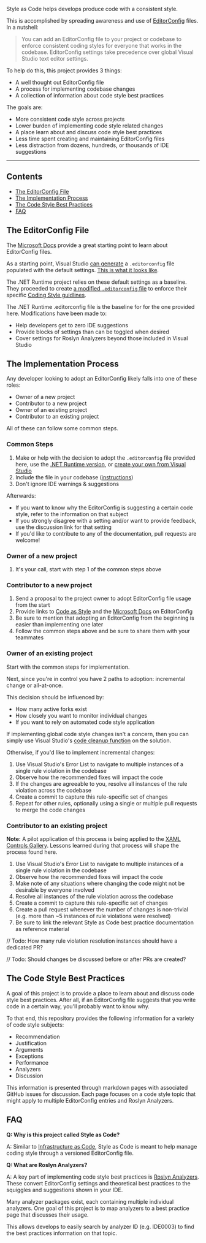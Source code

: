 Style as Code helps develops produce code with a consistent style.

This is accomplished by spreading awareness and use of [EditorConfig](https://docs.microsoft.com/visualstudio/ide/create-portable-custom-editor-options) files. In a nutshell:

> You can add an EditorConfig file to your project or codebase to enforce consistent coding styles for everyone that works in the codebase. EditorConfig settings take precedence over global Visual Studio text editor settings.

To help do this, this project provides 3 things:

* A well thought out EditorConfig file
* A process for implementing codebase changes
* A collection of information about code style best practices

The goals are:

* More consistent code style across projects
* Lower burden of implementing code style related changes
* A place learn about and discuss code style best practices
* Less time spent creating and maintaining EditorConfig files
* Less distraction from dozens, hundreds, or thousands of IDE suggestions

---

## Contents <!-- omit in toc -->

* [The EditorConfig File](#the-editorconfig-file)
* [The Implementation Process](#the-implementation-process)
* [The Code Style Best Practices](#the-code-style-best-practices)
* [FAQ](#faq)

## The EditorConfig File

The [Microsoft Docs](https://docs.microsoft.com/visualstudio/ide/create-portable-custom-editor-options) provide a great starting point to learn about EditorConfig files.

As a starting point, Visual Studio [can generate](https://docs.microsoft.com/visualstudio/ide/create-portable-custom-editor-options?view=vs-2019#add-and-remove-editorconfig-files) a `.editorconfig` file populated with the default settings. [This is what it looks like](https://github.com/kmgallahan/Style-as-Code/blob/master/editorconfig/.editorconfig_VisualStudioDefaults.md).

The .NET Runtime project relies on these default settings as a baseline. They proceeded to create [a modified `.editorconfig` file](https://github.com/dotnet/runtime/blob/master/.editorconfig) to enforce their specific [Coding Style guidlines](https://github.com/dotnet/runtime/blob/master/docs/coding-guidelines/coding-style.md).

The .NET Runtime .editorconfig file is the baseline for for the one provided here. Modifications have been made to:

* Help developers get to zero IDE suggestions
* Provide blocks of settings than can be toggled when desired
* Cover settings for Roslyn Analyzers beyond those included in Visual Studio

## The Implementation Process

Any developer looking to adopt an EditorConfig likely falls into one of these roles:

* Owner of a new project
* Contributor to a new project
* Owner of an existing project
* Contributor to an existing project

All of these can follow some common steps.

### Common Steps

1. Make or help with the decision to adopt the `.editorconfig` file provided here, use the [.NET Runtime version](https://github.com/dotnet/runtime/blob/master/.editorconfig), or [create your own from Visual Studio](https://docs.microsoft.com/visualstudio/ide/create-portable-custom-editor-options?view=vs-2019#add-and-remove-editorconfig-files)
2. Include the file in your codebase ([instructions](https://docs.microsoft.com/visualstudio/ide/create-portable-custom-editor-options?view=vs-2019#add-and-remove-editorconfig-files))
3. Don't ignore IDE warnings & suggestions

Afterwards:

* If you want to know why the EditorConfig is suggesting a certain code style, refer to the information on that subject
* If you strongly disagree with a setting and/or want to provide feedback, use the discussion link for that setting
* If you'd like to contribute to any of the documentation, pull requests are welcome!

### Owner of a new project

1. It's your call, start with step 1 of the common steps above

### Contributor to a new project

1. Send a proposal to the project owner to adopt EditorConfig file usage from the start
2. Provide links to [Code as Style](https://kmgallahan.github.io/Style-as-Code/) and the [Microsoft Docs](https://docs.microsoft.com/visualstudio/ide/create-portable-custom-editor-options) on EditorConfig
3. Be sure to mention that adopting an EditorConfig from the beginning is easier than implementing one later
4. Follow the common steps above and be sure to share them with your teammates

### Owner of an existing project

Start with the common steps for implementation.

Next, since you're in control you have 2 paths to adoption: incremental change or all-at-once.

This decision should be influenced by:

* How many active forks exist
* How closely you want to monitor individual changes
* If you want to rely on automated code style application

If implementing global code style changes isn't a concern, then you can simply use Visual Studio's [code cleanup function](https://docs.microsoft.com/visualstudio/ide/code-styles-and-code-cleanup?#apply-code-styles) on the solution.

Otherwise, if you'd like to implement incremental changes:

1. Use Visual Studio's Error List to navigate to multiple instances of a single rule violation in the codebase
2. Observe how the recommended fixes will impact the code
3. If the changes are agreeable to you, resolve all instances of the rule violation across the codebase
4. Create a commit to capture this rule-specific set of changes
5. Repeat for other rules, optionally using a single or multiple pull requests to merge the code changes

### Contributor to an existing project

**Note:** A pilot application of this process is being applied to the [XAML Controls Gallery](https://github.com/microsoft/Xaml-Controls-Gallery). Lessons learned during that process will shape the process found here.

1. Use Visual Studio's Error List to navigate to multiple instances of a single rule violation in the codebase
2. Observe how the recommended fixes will impact the code
3. Make note of any situations where changing the code might not be desirable by everyone involved
4. Resolve all instances of the rule violation across the codebase
5. Create a commit to capture this rule-specific set of changes
6. Create a pull request whenever the number of changes is non-trivial (e.g. more than ~5 instances of rule violations were resolved)
7. Be sure to link the relevant Style as Code best practice documentation as reference material

// Todo: How many rule violation resolution instances should have a dedicated PR?

// Todo: Should changes be discussed before or after PRs are created?

## The Code Style Best Practices

A goal of this project is to provide a place to learn about and discuss code style best practices. After all, if an EditorConfig file suggests that you write code in a certain way, you'll probably want to know why.

To that end, this repository provides the following information for a variety of code style subjects:

* Recommendation
* Justification
* Arguments
* Exceptions
* Performance
* Analyzers
* Discussion

This information is presented through markdown pages with associated GitHub issues for discussion. Each page focuses on a code style topic that might apply to multiple EditorConfig entries and Roslyn Analyzers.

## FAQ

**Q: Why is this project called Style as Code?**

A: Similar to [Infrastructure as Code](https://docs.microsoft.com/en-us/azure/devops/learn/what-is-infrastructure-as-code), Style as Code is meant to help manage coding style through a versioned EditorConfig file.

**Q: What are Roslyn Analyzers?**

A: A key part of implementing code style best practices is [Roslyn Analyzers](https://docs.microsoft.com/visualstudio/code-quality/roslyn-analyzers-overview). These convert EditorConfig settings and theoretical best practices to the squiggles and suggestions shown in your IDE.

Many analyzer packages exist, each containing multiple individual analyzers. One goal of this project is to map analyzers to a best practice page that discusses their usage.

This allows develops to easily search by analyzer ID (e.g. IDE0003) to find the best practices information on that topic.